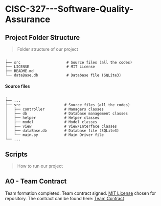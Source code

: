 # CISC-327---Software-Quality-Assurance

## Project Folder Structure

> Folder structure of our project

```terminal
.
├── src                     # Source files (all the codes)
├── LICENSE                 # MIT License
├── README.md
└── dataBase.db             # Database file (SQLite3)
```

#### Source files

```terminal
.
├── ...
├── src                    # Source files (all the codes)
│   ├── controller         # Managers classes
│   ├── db                 # Database management classes
│   ├── helper             # Helper classes
│   ├── model              # Model classes
│   ├── view               # View/Interface classes
│   ├── dataBase.db        # Database file (SQLite3)
│   └── main.py            # Main Driver file
└── ...
```

## Scripts

> How to run our project

## A0 - Team Contract
Team formation completed. Team contract signed. [MIT License](https://github.com/mthw-susko/CISC327_MobileOrder/blob/main/LICENSE) chosen for repository. The contract can be found here: [Team Contract](https://github.com/mthw-susko/CISC327_MobileOrder/blob/main/A0%20-%20Team-Contract/Assignment0.pdf)

